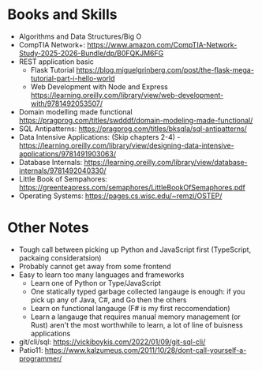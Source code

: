 
# Books and Skills
- Algorithms and Data Structures/Big O
- CompTIA Network+: https://www.amazon.com/CompTIA-Network-Study-2025-2026-Bundle/dp/B0FQKJM6FG
- REST application basic
    - Flask Tutorial https://blog.miguelgrinberg.com/post/the-flask-mega-tutorial-part-i-hello-world
    - Web Development with Node and Express https://learning.oreilly.com/library/view/web-development-with/9781492053507/
- Domain modelling made functional https://pragprog.com/titles/swdddf/domain-modeling-made-functional/
- SQL Antipatterns: https://pragprog.com/titles/bksqla/sql-antipatterns/
- Data Intensive Applications: (Skip chapters 2-4) - https://learning.oreilly.com/library/view/designing-data-intensive-applications/9781491903063/
- Database Internals: https://learning.oreilly.com/library/view/database-internals/9781492040330/
- Little Book of Sempahores: https://greenteapress.com/semaphores/LittleBookOfSemaphores.pdf
- Operating Systems: https://pages.cs.wisc.edu/~remzi/OSTEP/

# Other Notes
- Tough call between picking up Python and JavaScript first (TypeScript, packaing consideratsion)
- Probably cannot get away from some frontend
- Easy to learn too many languages and frameworks
  - Learn one of Python or Type/JavaScript
  - One statically typed garbage collected langauge is enough: if you pick up any of Java, C#, and Go then the others
  - Learn on functional langauge (F# is my first reccomendation)
  - Learn a langauge that requires manual memory management (or Rust)
  aren't the most worthwhile to learn, a lot of line of buisness applications
- git/cli/sql: https://vickiboykis.com/2022/01/09/git-sql-cli/
- Patio11: https://www.kalzumeus.com/2011/10/28/dont-call-yourself-a-programmer/
